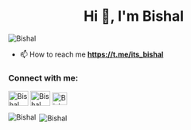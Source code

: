 <h1 align="center">Hi 👋, I'm Bishal</h1>
<p align="left"> <img src="https://komarev.com/ghpvc/?username=bishal&label=Profile%20views&color=0e75b6&style=flat" alt="Bishal" /> </p>

- 📫 How to reach me **https://t.me/its_bishal**

<h3 align="left">Connect with me:</h3>
<p align="left">
  
<a href="https://twitter.com/TheBishalDas" target="blank"><img align="center" src="https://raw.githubusercontent.com/rahuldkjain/github-profile-readme-generator/master/src/images/icons/Social/twitter.svg" alt="Bishal" height="30" width="40" /></a>
<a href="https://instagram.com/bishalll_das" target="blank"><img align="center" src="https://raw.githubusercontent.com/rahuldkjain/github-profile-readme-generator/master/src/images/icons/Social/instagram.svg" alt="Bishal" height="30" width="40" /></a>
<a href="https://t.me/its_bishal" target="blank"><img align="center" src="https://telegra.ph/file/6007b777cf726face04c0.png" alt="Bishal" height="25" width="30" /></a>  
</p>

<p><img align="left" src="https://github-readme-stats.vercel.app/api/top-langs?username=BishalDas6969&show_icons=true&locale=en&layout=compact" alt="Bishal" /></p>

<p>&nbsp;<img align="center" src="https://github-readme-stats.vercel.app/api?username=BishalDas6969&show_icons=true&locale=en" alt="Bishal" /></p>
